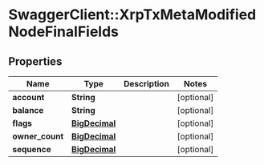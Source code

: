 # SwaggerClient::XrpTxMetaModifiedNodeFinalFields

## Properties
Name | Type | Description | Notes
------------ | ------------- | ------------- | -------------
**account** | **String** |  | [optional] 
**balance** | **String** |  | [optional] 
**flags** | [**BigDecimal**](BigDecimal.md) |  | [optional] 
**owner_count** | [**BigDecimal**](BigDecimal.md) |  | [optional] 
**sequence** | [**BigDecimal**](BigDecimal.md) |  | [optional] 

